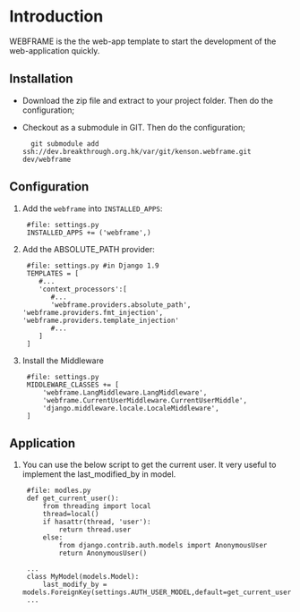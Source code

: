Introduction
=====
WEBFRAME is the the web-app template to start the development of the web-application quickly.


Installation
----
- Download the zip file and extract to your project folder. Then do the configuration;
- Checkout as a submodule in GIT. Then do the configuration;

		git submodule add ssh://dev.breakthrough.org.hk/var/git/kenson.webframe.git dev/webframe

Configuration
----
1. Add the `webframe` into `INSTALLED_APPS`:

		#file: settings.py
		INSTALLED_APPS += ('webframe',)





2. Add the ABSOLUTE_PATH provider:

		#file: settings.py #in Django 1.9
		TEMPLATES = [
		   #...
		   'context_processors':[
		      #...
		      'webframe.providers.absolute_path', 'webframe.providers.fmt_injection', 'webframe.providers.template_injection'
		      #...
		   ]
		]

3. Install the Middleware

		#file: settings.py
		MIDDLEWARE_CLASSES += [
			'webframe.LangMiddleware.LangMiddleware',
			'webframe.CurrentUserMiddleware.CurrentUserMiddle',
			'django.middleware.locale.LocaleMiddleware',
		]

Application
----
1. You can use the below script to get the current user. It very useful to implement the last_modified_by in model.

		#file: modles.py
		def get_current_user():
			from threading import local
			thread=local()
			if hasattr(thread, 'user'):
				return thread.user
			else:
				from django.contrib.auth.models import AnonymousUser
				return AnonymousUser()

		...
		class MyModel(models.Model):
			last_modify_by = models.ForeignKey(settings.AUTH_USER_MODEL,default=get_current_user)
		...
